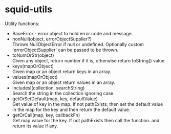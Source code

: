 # squid-utils
Utility functions:
- BaseError - error object to hold error code and message.
- nonNull(object, errorObjectSupplier?)<br/>
Throws NullObjectError if null or undefined. Optionally custom 'errorObjectSupplier' can be passed to be thrown.
- toNumOrStr(object)<br/>
Given any object, return number if it is, otherwise return toString() value.
- keys(mapOrObject)<br/>
Given map or an object return keys in an array.
- values(mapOrObject)<br/>
Given map or an object return values in an array.
- includesI(collection, searchString)<br/>
Search the string in the collection ignoring case.
- getOrSetDefault(map, key, defaultValue)<br/>
Get value of key in the map. If not pathExists, then set the default value in the map for the key and then return the default value.
- getOrCall(map, key, callbackFn)<br/>
Get map value for the key. If not pathExists then call the function. and return its value if any.
